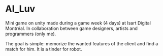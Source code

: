 # AI_Luv
Mini game on unity made during a game week (4 days) at Isart Digital Montréal.
In collaboration between game designers, artists and programmers (only me).

The goal is simple: memorize the wanted features of the client and find a match for him.
It is a tinder for robot.

